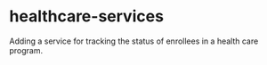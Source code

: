 # healthcare-services
Adding a service for tracking the status of enrollees in a health care program.
